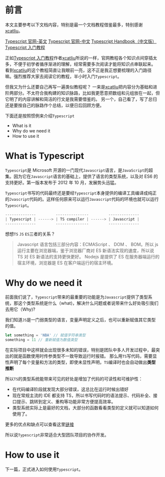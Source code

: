 # 前言

本文主要参考以下文档内容，特别是最一个文档教程借鉴最多，特别感谢[xcatliu](https://github.com/xcatliu/)。

[Typescript 官网-英文](http://www.typescriptlang.org/)
[Typescript 官网-中文](https://www.tslang.cn/index.html)
[Typescript Handbook（中文版）](https://zhongsp.gitbooks.io/typescript-handbook/content/index.html)
[Typescript 入门教程](https://ts.xcatliu.com/)

正如[Typescript 入门教程](https://ts.xcatliu.com/)作者[xcatliu](https://github.com/xcatliu/)所说的一样，官网教程各个知识点间穿插太多，不便于初学者循序渐进的理解，经常需要多次阅读才能将知识点串联起来。
看到[xcatliu](https://github.com/xcatliu/)的这个教程简直让我眼前一亮，这不正是我正想要梳理的入门路径嘛。强烈推荐大家去阅读它的教程，半小时入门`Typescript`。

但我又为什么还要自己再写一遍类似教程呢？
一来是[xcatliu](https://github.com/xcatliu/)把内容分为基础和进阶两部分。不太符合我构建的知识脉路，比如我更愿意把数组和元组放在一起，但它明了的内容讲解和简洁的行文是我需要借鉴的。
另一个，自己看了，写了总归还是要按自己的脉路作个总结，以便日后回顾方便。

下面还是按照惯例来介绍`Typescript`

-   What is it
-   Why do we need it
-   How to use it

# What is Typescript

`Typescript`是 Microsoft 开源的一门现代`Javascript`语言，是`JavaScript`的超集。因为它在`Javascript`语言的基础上，提供了语言的类型系统，以及对 ES6 的支持更好。第一版本发布于 2012 年 10 月，发展势头迅猛。

`Typescript`书写的代码最终还是要经`Typescript`本身提供的编译工具编译成纯正的`Jvascript`代码的。这样任何原来可以运行`Javascript`代码的环境也就可以运行`Typescript`。

```js
--------------         ---------------         --------------
| Typescript | ------> | TS compiler | ------> | Javascript |
--------------         ---------------         --------------
```

想想`TS` `JS` `ES`三者的关系？

> Javascript 语言包括三部分内容：ECMAScript 、 DOM 、 BOM。所以 js 运行主要在浏览器端，鉴于浏览器厂商对 ES 新语法实现的速度，所以说 TS 对 ES 新语法的支持更快更好。
> Nodejs 是提供了 ES 在服务器端运行的宿主环境，浏览器是 ES 在客户端运行的宿主环境。

# Why do we need it

前面我们说了，`Typescript`带来的最重要的功能是为`Javascript`提供了类型系统，那这个类型系统是什么（what)，解决什么问题或者说带来什么好处吸引我们去用它（Why)?

我们知道`JS`是一门弱类型的语言，变量声明定义之后，也可以重新赋值其它类型的值。

```js
let something = 'NBA' // 赋值字符串类型
something = 11 // 重新赋值为数值类型
```

在实际项目中这样就会出现很多未知的错误，特别是团队中多人开发过程中，最突出的就是函数使用时传参类型不一致导致运行时报错。
那么用`TS`写代码，需要显性声明了每个变量和方法的类型，即使未显性声明，`TS`编译时也会自动做出**类型推断**

所以`TS`的类型系统能带来可见的好处是增加了代码的可读性和可维护性：

-   在代码编译阶段就发现大部分错误，这总比在运行时候出错好
-   现在常规主流的 IDE 都支持 TS，所以书写代码时的语法提示、代码补全、接口提示、跳转到定义、重构等功能非常方便提高效率。
-   类型系统实际上是最好的文档，大部分的函数看看类型的定义就可以知道如何使用了。

更多的优点和缺点可以查看这里[链接](https://ts.xcatliu.com/introduction/what-is-typescript)

所以说`Typescript`非常适合大型团队项目的协作开发。

# How to use it

下一篇，正式进入如何使用`Typescript`。
